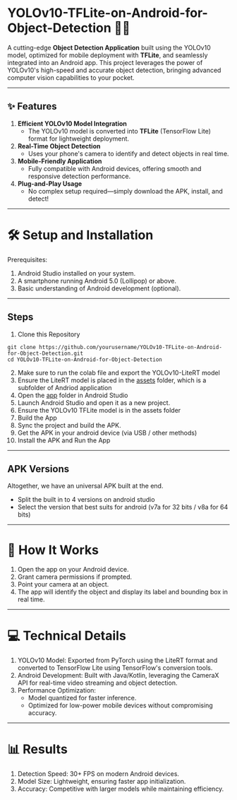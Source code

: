 # YOLOv10-TFLite-on-Android-for-Object-Detection 🚀📱

A cutting-edge **Object Detection Application** built using the YOLOv10 model, optimized for mobile deployment with **TFLite**, and seamlessly integrated into an Android app. This project leverages the power of YOLOv10's high-speed and accurate object detection, bringing advanced computer vision capabilities to your pocket.

---

## ✨ Features

1. **Efficient YOLOv10 Model Integration**
   - The YOLOv10 model is converted into **TFLite** (TensorFlow Lite) format for lightweight deployment.
2. **Real-Time Object Detection**
   - Uses your phone's camera to identify and detect objects in real time.
3. **Mobile-Friendly Application**
   - Fully compatible with Android devices, offering smooth and responsive detection performance.
4. **Plug-and-Play Usage**
   - No complex setup required—simply download the APK, install, and detect!

---

# 🛠️ Setup and Installation
Prerequisites:
1. Android Studio installed on your system.
2. A smartphone running Android 5.0 (Lollipop) or above.
3. Basic understanding of Android development (optional).

--- 

## Steps
1. Clone this Repository
```plaintext
git clone https://github.com/yourusername/YOLOv10-TFLite-on-Android-for-Object-Detection.git
cd YOLOv10-TFLite-on-Android-for-Object-Detection
```
2. Make sure to run the colab file and export the YOLOv10-LiteRT model
3. Ensure the LiteRT model is placed in the [assets](https://github.com/atharvakulkarni-07/YOLOv10-TFLite-Android/tree/main/Android_App/app/src/main/assets) folder, which is a subfolder of Andriod application
4. Open the [app](https://github.com/atharvakulkarni-07/YOLOv10-TFLite-Android/tree/main/Android_App/app) folder in Android Studio
5. Launch Android Studio and open it as a new project.
6. Ensure the YOLOv10 TFLite model is in the assets folder
7. Build the App
8. Sync the project and build the APK.
9. Get the APK in your android device (via USB / other methods)
10. Install the APK and Run the App

---

## APK Versions
Altogether, we have an universal APK built at the end. 
- Split the built in to 4 versions on android studio
- Select the version that best suits for android (v7a for 32 bits / v8a for 64 bits)

---
  
# 📸 How It Works
1. Open the app on your Android device.
2. Grant camera permissions if prompted.
3. Point your camera at an object.
4. The app will identify the object and display its label and bounding box in real time.

---
   
# 💻 Technical Details
1. YOLOv10 Model: Exported from PyTorch using the LiteRT format and converted to TensorFlow Lite using TensorFlow's conversion tools.
2. Android Development: Built with Java/Kotlin, leveraging the CameraX API for real-time video streaming and object detection.
3. Performance Optimization:
   - Model quantized for faster inference.
   - Optimized for low-power mobile devices without compromising accuracy.
  
---

# 📊 Results
1. Detection Speed: 30+ FPS on modern Android devices.
2. Model Size: Lightweight, ensuring faster app initialization.
3. Accuracy: Competitive with larger models while maintaining efficiency.
